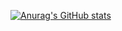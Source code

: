 [![Anurag's GitHub stats](https://github-readme-stats.vercel.app/api?username=RobsonTotti&count_private=true&show_icons=true&theme=tokyonight)](https://github.com/anuraghazra/github-readme-stats)
